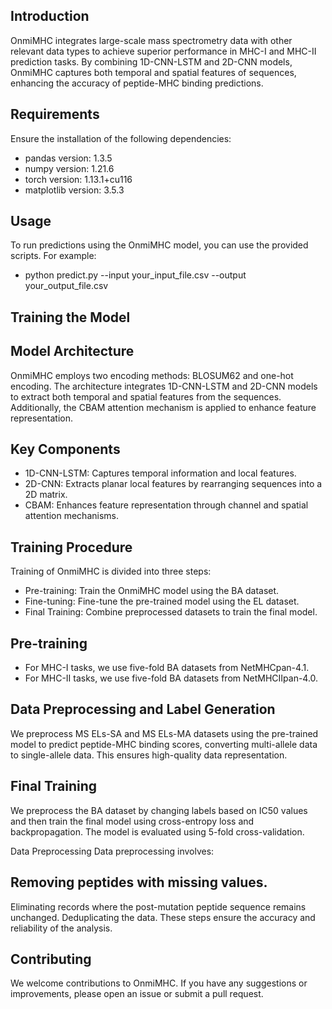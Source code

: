## Introduction
OnmiMHC integrates large-scale mass spectrometry data with other relevant data types to achieve superior performance in MHC-I and MHC-II prediction tasks. By combining 1D-CNN-LSTM and 2D-CNN models, OnmiMHC captures both temporal and spatial features of sequences, enhancing the accuracy of peptide-MHC binding predictions.

## Requirements
Ensure the installation of the following dependencies:
- pandas version: 1.3.5
- numpy version: 1.21.6
- torch version: 1.13.1+cu116
- matplotlib version: 3.5.3

## Usage
To run predictions using the OnmiMHC model, you can use the provided scripts. For example:
- python predict.py --input your_input_file.csv --output your_output_file.csv

## Training the Model

## Model Architecture
OnmiMHC employs two encoding methods: BLOSUM62 and one-hot encoding. The architecture integrates 1D-CNN-LSTM and 2D-CNN models to extract both temporal and spatial features from the sequences. Additionally, the CBAM attention mechanism is applied to enhance feature representation.

## Key Components
- 1D-CNN-LSTM: Captures temporal information and local features.
- 2D-CNN: Extracts planar local features by rearranging sequences into a 2D matrix.
- CBAM: Enhances feature representation through channel and spatial attention mechanisms.

## Training Procedure
Training of OnmiMHC is divided into three steps:
- Pre-training: Train the OnmiMHC model using the BA dataset.
- Fine-tuning: Fine-tune the pre-trained model using the EL dataset.
- Final Training: Combine preprocessed datasets to train the final model.

## Pre-training
- For MHC-I tasks, we use five-fold BA datasets from NetMHCpan-4.1. 
- For MHC-II tasks, we use five-fold BA datasets from NetMHCIIpan-4.0. 

## Data Preprocessing and Label Generation
We preprocess MS ELs-SA and MS ELs-MA datasets using the pre-trained model to predict peptide-MHC binding scores, converting multi-allele data to single-allele data. 
This ensures high-quality data representation.

## Final Training
We preprocess the BA dataset by changing labels based on IC50 values and then train the final model using cross-entropy loss and backpropagation. The model is evaluated using 5-fold cross-validation.

Data Preprocessing
Data preprocessing involves:

## Removing peptides with missing values.
Eliminating records where the post-mutation peptide sequence remains unchanged.
Deduplicating the data.
These steps ensure the accuracy and reliability of the analysis.

## Contributing
We welcome contributions to OnmiMHC. If you have any suggestions or improvements, please open an issue or submit a pull request.
